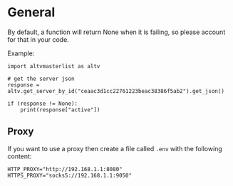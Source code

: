 # General

By default, a function will return None when it is failing, so please account for that in your code.

Example:
```
import altvmasterlist as altv

# get the server json
response = altv.get_server_by_id("ceaac3d1cc22761223beac38386f5ab2").get_json()

if (response != None):
    print(response["active"])
```

## Proxy

If you want to use a proxy then create a file called `.env` with the following content:
```commandline
HTTP_PROXY="http://192.168.1.1:8080"
HTTPS_PROXY="socks5://192.168.1.1:9050"
```